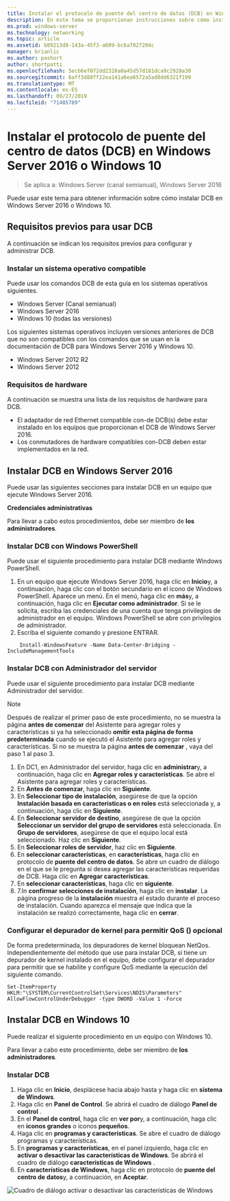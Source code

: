```yaml
---
title: Instalar el protocolo de puente del centro de datos (DCB) en Windows Server o en el cliente
description: En este tema se proporcionan instrucciones sobre cómo instalar el protocolo de puente del centro de datos en Windows Server o en el cliente de Windows.
ms.prod: windows-server
ms.technology: networking
ms.topic: article
ms.assetid: b89213d8-143a-45f3-a609-bc6a7027204c
manager: brianlic
ms.author: pashort
author: shortpatti
ms.openlocfilehash: 5ecb6ef072dd2328a0a45d57d181dca9c2928a30
ms.sourcegitcommit: 6aff3d88ff22ea141a6ea6572a5ad8dd6321f199
ms.translationtype: MT
ms.contentlocale: es-ES
ms.lasthandoff: 09/27/2019
ms.locfileid: "71405789"
---
```

# <a name="install-data-center-bridging-dcb-in-windows-server-2016-or-windows-10"></a>Instalar el protocolo de puente del centro de datos \(DCB\) en Windows Server 2016 o Windows 10

>Se aplica a: Windows Server (canal semianual), Windows Server 2016

Puede usar este tema para obtener información sobre cómo instalar DCB en Windows Server 2016 o Windows 10.

## <a name="prerequisites-for-using-dcb"></a>Requisitos previos para usar DCB

A continuación se indican los requisitos previos para configurar y administrar DCB.

### <a name="install-a-compatible-operating-system"></a>Instalar un sistema operativo compatible

Puede usar los comandos DCB de esta guía en los sistemas operativos siguientes.

- Windows Server (Canal semianual)
- Windows Server 2016
- Windows 10 \(todas las versiones\)

Los siguientes sistemas operativos incluyen versiones anteriores de DCB que no son compatibles con los comandos que se usan en la documentación de DCB para Windows Server 2016 y Windows 10.

- Windows Server 2012 R2
- Windows Server 2012

###  <a name="hardware-requirements"></a>Requisitos de hardware

A continuación se muestra una lista de los requisitos de hardware para DCB.

- El adaptador de red Ethernet compatible con\-de DCB\(s\) debe estar instalado en los equipos que proporcionan el DCB de Windows Server 2016.
- Los conmutadores de hardware compatibles con\-DCB deben estar implementados en la red.


## <a name="install-dcb-in-windows-server-2016"></a>Instalar DCB en Windows Server 2016

Puede usar las siguientes secciones para instalar DCB en un equipo que ejecute Windows Server 2016.

**Credenciales administrativas**

Para llevar a cabo estos procedimientos, debe ser miembro de **los administradores**.

### <a name="install-dcb-using-windows-powershell"></a>Instalar DCB con Windows PowerShell

Puede usar el siguiente procedimiento para instalar DCB mediante Windows PowerShell.

1. En un equipo que ejecute Windows Server 2016, haga clic en **Inicio**y, a continuación, haga clic con el botón secundario en el icono de Windows PowerShell. Aparece un menú. En el menú, haga clic en **más**y, a continuación, haga clic en **Ejecutar como administrador**. Si se le solicita, escriba las credenciales de una cuenta que tenga privilegios de administrador en el equipo. Windows PowerShell se abre con privilegios de administrador.
2. Escriba el siguiente comando y presione ENTRAR.

````
    Install-WindowsFeature -Name Data-Center-Bridging -IncludeManagementTools
````

### <a name="install-dcb-using-server-manager"></a>Instalar DCB con Administrador del servidor

Puede usar el siguiente procedimiento para instalar DCB mediante Administrador del servidor.

>[!NOTE]
>Después de realizar el primer paso de este procedimiento, no se muestra la página **antes de comenzar** del Asistente para agregar roles y características si ya ha seleccionado **omitir esta página de forma predeterminada** cuando se ejecutó el Asistente para agregar roles y características. Si no se muestra la página **antes de comenzar** , vaya del paso 1 al paso 3.

1. En DC1, en Administrador del servidor, haga clic en **administrar**y, a continuación, haga clic en **Agregar roles y características**. Se abre el Asistente para agregar roles y características.
2. En **Antes de comenzar**, haga clic en **Siguiente**.
3. En **Seleccionar tipo de instalación**, asegúrese de que la opción **Instalación basada en características o en roles** está seleccionada y, a continuación, haga clic en **Siguiente**.
4. En **Seleccionar servidor de destino**, asegúrese de que la opción **Seleccionar un servidor del grupo de servidores** está seleccionada. En **Grupo de servidores**, asegúrese de que el equipo local está seleccionado. Haz clic en **Siguiente**.
5. En **Seleccionar roles de servidor**, haz clic en **Siguiente**.
6. En **seleccionar características**, en **características**, haga clic en protocolo de **puente del centro de datos**. Se abre un cuadro de diálogo en el que se le pregunta si desea agregar las características requeridas de DCB. Haga clic en **Agregar características**.
7. En **seleccionar características**, haga clic en **siguiente**. 
8. 7.In **confirmar selecciones de instalación**, haga clic en **instalar**. La página progreso de la **instalación** muestra el estado durante el proceso de instalación. Cuando aparezca el mensaje que indica que la instalación se realizó correctamente, haga clic en **cerrar**.

### <a name="configure-the-kernel-debugger-to-allow-qos-optional"></a>Configurar el depurador de kernel para permitir QoS \(\) opcional

 De forma predeterminada, los depuradores de kernel bloquean NetQos. Independientemente del método que use para instalar DCB, si tiene un depurador de kernel instalado en el equipo, debe configurar el depurador para permitir que se habilite y configure QoS mediante la ejecución del siguiente comando.

````
Set-ItemProperty HKLM:"\SYSTEM\CurrentControlSet\Services\NDIS\Parameters" AllowFlowControlUnderDebugger -type DWORD -Value 1 -Force
````

## <a name="install-dcb-in-windows-10"></a>Instalar DCB en Windows 10

Puede realizar el siguiente procedimiento en un equipo con Windows 10.

Para llevar a cabo este procedimiento, debe ser miembro de **los administradores**.

### <a name="install-dcb"></a>Instalar DCB

1. Haga clic en **Inicio**, desplácese hacia abajo hasta y haga clic en **sistema de Windows**.
2. Haga clic en **Panel de Control**. Se abrirá el cuadro de diálogo **Panel de control** .
3. En el **Panel de control**, haga clic en **ver por**y, a continuación, haga clic en **iconos grandes** o iconos **pequeños**.
4. Haga clic en **programas y características**. Se abre el cuadro de diálogo programas y características.
5. En **programas y características**, en el panel izquierdo, haga clic en **activar o desactivar las características de Windows**. Se abrirá el cuadro de diálogo **características de Windows** .
6. En **características de Windows**, haga clic en protocolo de **puente del centro de datos**y, a continuación, en **Aceptar**.

![Cuadro de diálogo activar o desactivar las características de Windows](../../media/Dcb-Scripting/Dcb-Scripting.jpg)


